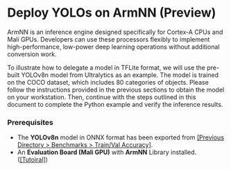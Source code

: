 # Deploy YOLOs on ArmNN (Preview)

ArmNN is an inference engine designed specifically for Cortex-A CPUs and Mali GPUs. Developers can use these processors flexibly to implement high-performance, low-power deep learning operations without additional conversion work.

To illustrate how to delegate a model in TFLite format, we will use the pre-built YOLOv8n model from Ultralytics as an example. The model is trained on the COCO dataset, which includes 80 categories of objects. Please follow the instructions provided in the previous sections to obtain the model on your workstation. Then, continue with the steps outlined in this document to complete the Python example and verify the inference results.

### Prerequisites

* The **YOLOv8n** model in ONNX format has been exported from [[Previous Directory > Benchmarks > Train/Val Accuracy]](https://github.com/R300-AI/ITRI-AI-Hub/tree/main/Model-Zoo/Object-Detection/YOLOs).
* An **Evaluation Board (Mali GPU)** with **ArmNN** Library installed. ([[Tutoiral]](https://r300-ai.github.io/ITRI-AI-Hub/docs/pages/runtime/armnn.html))

